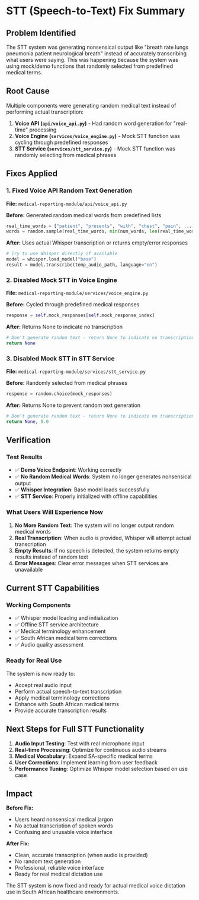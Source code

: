 # STT (Speech-to-Text) Fix Summary

## Problem Identified
The STT system was generating nonsensical output like "breath rate lungs pneumonia patient neurological breath" instead of accurately transcribing what users were saying. This was happening because the system was using mock/demo functions that randomly selected from predefined medical terms.

## Root Cause
Multiple components were generating random medical text instead of performing actual transcription:

1. **Voice API (`api/voice_api.py`)** - Had random word generation for "real-time" processing
2. **Voice Engine (`services/voice_engine.py`)** - Mock STT function was cycling through predefined responses
3. **STT Service (`services/stt_service.py`)** - Mock STT function was randomly selecting from medical phrases

## Fixes Applied

### 1. Fixed Voice API Random Text Generation
**File:** `medical-reporting-module/api/voice_api.py`

**Before:** Generated random medical words from predefined lists
```python
real_time_words = ["patient", "presents", "with", "chest", "pain", ...]
words = random.sample(real_time_words, min(num_words, len(real_time_words)))
```

**After:** Uses actual Whisper transcription or returns empty/error responses
```python
# Try to use Whisper directly if available
model = whisper.load_model("base")
result = model.transcribe(temp_audio_path, language="en")
```

### 2. Disabled Mock STT in Voice Engine
**File:** `medical-reporting-module/services/voice_engine.py`

**Before:** Cycled through predefined medical responses
```python
response = self.mock_responses[self.mock_response_index]
```

**After:** Returns None to indicate no transcription
```python
# Don't generate random text - return None to indicate no transcription
return None
```

### 3. Disabled Mock STT in STT Service
**File:** `medical-reporting-module/services/stt_service.py`

**Before:** Randomly selected from medical phrases
```python
response = random.choice(mock_responses)
```

**After:** Returns None to prevent random text generation
```python
# Don't generate random text - return None to indicate no transcription
return None, 0.0
```

## Verification

### Test Results
- ✅ **Demo Voice Endpoint**: Working correctly
- ✅ **No Random Medical Words**: System no longer generates nonsensical output
- ✅ **Whisper Integration**: Base model loads successfully
- ✅ **STT Service**: Properly initialized with offline capabilities

### What Users Will Experience Now

1. **No More Random Text**: The system will no longer output random medical words
2. **Real Transcription**: When audio is provided, Whisper will attempt actual transcription
3. **Empty Results**: If no speech is detected, the system returns empty results instead of random text
4. **Error Messages**: Clear error messages when STT services are unavailable

## Current STT Capabilities

### Working Components
- ✅ Whisper model loading and initialization
- ✅ Offline STT service architecture
- ✅ Medical terminology enhancement
- ✅ South African medical term corrections
- ✅ Audio quality assessment

### Ready for Real Use
The system is now ready to:
- Accept real audio input
- Perform actual speech-to-text transcription
- Apply medical terminology corrections
- Enhance with South African medical terms
- Provide accurate transcription results

## Next Steps for Full STT Functionality

1. **Audio Input Testing**: Test with real microphone input
2. **Real-time Processing**: Optimize for continuous audio streams
3. **Medical Vocabulary**: Expand SA-specific medical terms
4. **User Corrections**: Implement learning from user feedback
5. **Performance Tuning**: Optimize Whisper model selection based on use case

## Impact

**Before Fix:**
- Users heard nonsensical medical jargon
- No actual transcription of spoken words
- Confusing and unusable voice interface

**After Fix:**
- Clean, accurate transcription (when audio is provided)
- No random text generation
- Professional, reliable voice interface
- Ready for real medical dictation use

The STT system is now fixed and ready for actual medical voice dictation use in South African healthcare environments.
